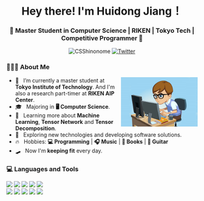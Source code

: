 <h1 align="center">Hey there! I'm Huidong Jiang！</h1>
<h3 align="center">🚀 Master Student in Computer Science | RIKEN | Tokyo Tech | Competitive Programmer  🚀</h3>

<p align="center"> 
<a> <img src="https://komarev.com/ghpvc/?username=CSShinonome" alt="CSShinonome" /> </a>
<a href="https://twitter.com/huidongjiang"><img alt="Twitter" src="https://img.shields.io/badge/-Huidong Jiang-1ca0f1?style=flat-square&logo=twitter&logoColor=white&link=https://twitter.com/huidongjiang"></a>
</p>

<h3> 👨🏻‍💻 About Me </h3>
<div>
<img width = "40%" align="right" alt="PIC" height="65%" src="https://github.com/CSShinonome/CSShinonome/blob/main/Profile%20image.jpeg" />
<div align="left"> 

  - 🐼 &nbsp; I’m currently a master student at **Tokyo Institute of Technology**. And I'm also a research part-timer at **RIKEN AIP Center**.
  - 🎓 &nbsp; Majoring in **🖥️ Computer Science**.
  - 🌱 &nbsp; Learning more about **Machine Learning**, **Tensor Network** and **Tensor Decomposition**.
  - 🏃 &nbsp; Exploring new technologies and developing software solutions.
  - 🔥 &nbsp; Hobbies: **💻 Programming** | **🎧 Music** | **📖 Books** | **🎸 Guitar** 
  - 🛹 &nbsp; Now I'm **keeping fit** every day.
	
</div>
</div>

<div>
  <h3> 💻 Languages and Tools </h3>
  <p>
    <code><img width="10%" src="https://www.vectorlogo.zone/logos/java/java-ar21.svg"></code>
    <code><img width="10%" src="https://www.vectorlogo.zone/logos/python/python-ar21.svg"></code>
    <code><img width="10%" src="https://www.vectorlogo.zone/logos/pytorch/pytorch-ar21.svg"></code>
    <code><img width="8%" src="https://www.vectorlogo.zone/logos/r-project/r-project-official.svg"></code>
    <code><img width="10%" src="https://www.vectorlogo.zone/logos/w3_html5/w3_html5-ar21.svg"></code>
    <br />
    <code><img width="10%" src="https://www.vectorlogo.zone/logos/w3_css/w3_css-ar21.svg"></code>
    <code><img width="10%" src="https://www.vectorlogo.zone/logos/javascript/javascript-ar21.svg"></code>
    <code><img width="10%" src="https://www.vectorlogo.zone/logos/php/php-ar21.svg"></code>
    <code><img width="10%" src="https://www.vectorlogo.zone/logos/mysql/mysql-ar21.svg"></code>
    <code><img width="10%" src="https://www.vectorlogo.zone/logos/git-scm/git-scm-ar21.svg"></code>
  <p>
  </div>


